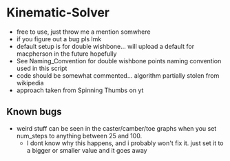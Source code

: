 # Kinematic-Solver

* free to use, just throw me a mention somwhere
* if you figure out a bug pls lmk
* default setup is for double wishbone... will upload a default for macpherson in the future hopefully
* See Naming_Convention for double wishbone points naming convention used in this script
* code should be somewhat commented... algorithm partially stolen from wikipedia
* approach taken from Spinning Thumbs on yt


## Known bugs
* weird stuff can be seen in the caster/camber/toe graphs when you set num_steps to anything between 25 and 100.
  * I dont know why this happens, and i probably won't fix it. just set it to a bigger or smaller value and it goes away
